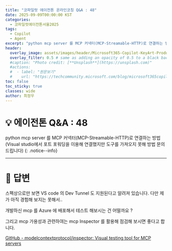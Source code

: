 ```yaml
---
title: "코파일럿 에이전톤 온라인코칭 Q&A : 48"
date: 2025-09-09T00:00:00 KST
categories:
  - 코파일럿에이전톤서울2025
tags:
  - Copilot
  - Agent
excerpt: "python mcp server 를 MCP 커넥터(MCP-Streamable-HTTP)로 연결하는 방법 (Visual studio에서 포트 포워딩을 이용해 연결했지만 도구를 가져오지 못해 방법 문의드립니다)"
header:
  overlay_image: assets/images/header/Microsoft365-Copilot-KeyArt-Productivity-6K-01.png
  overlay_filter: 0.5 # same as adding an opacity of 0.5 to a black background
  #caption: "Photo credit: [**Unsplash**](https://unsplash.com)"
  #actions:
  #  - label: "원문보기"
  #    url: "https://techcommunity.microsoft.com/blog/microsoft365copilotblog/what%E2%80%99s-new-in-microsoft-365-copilot--july-2025/4438253"
toc: false
toc_sticky: true
classes: wide
author: 최정우
---
```


# 💡 에이전톤 Q&A : 48

python mcp server 를 MCP 커넥터(MCP-Streamable-HTTP)로 연결하는 방법 (Visual studio에서 포트 포워딩을 이용해 연결했지만 도구를 가져오지 못해 방법 문의드립니다)
{: .notice--info}

---

# 📝 답변

스펙상으로만 보면 VS code 의 Dev Tunnel 도 지원된다고 알려져 있습니다. 다만 제가 아직 경험해 보지는 못해서..  

개발하신 mcp 를 Azure 에 배포해서 테스트 해보시는 건 어떨까요 ?  

그리고 mcp 가용성과 관련하여는 mcp Inspector 를 활용해 점검해 보시면 좋다고 합니다.

[GitHub - modelcontextprotocol/inspector: Visual testing tool for MCP servers](https://github.com/modelcontextprotocol/inspector)


